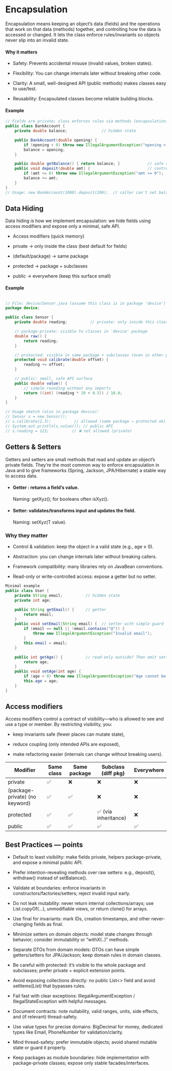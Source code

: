 # Encapsulation
Encapsulation means keeping an object’s data (fields) and the operations that work on that data (methods) together, and controlling how the data is accessed or changed.
It lets the class enforce rules/invariants so objects never slip into an invalid state.

#### Why it matters

* Safety: Prevents accidental misuse (invalid values, broken states).

* Flexibility: You can change internals later without breaking other code.

* Clarity: A small, well-designed API (public methods) makes classes easy to use/test.

* Reusability: Encapsulated classes become reliable building blocks.

#### Example

```java
// Fields are private; class enforces rules via methods (encapsulation).
public class BankAccount {
    private double balance;               // hidden state

    public BankAccount(double opening) {
        if (opening < 0) throw new IllegalArgumentException("opening < 0");
        balance = opening;
    }

    public double getBalance() { return balance; }            // safe read
    public void deposit(double amt) {                         // controlled write
        if (amt <= 0) throw new IllegalArgumentException("amt <= 0");
        balance += amt;
    }
}
// Usage: new BankAccount(1000).deposit(200);  // caller can't set balance directly

```

## Data Hiding

Data hiding is how we implement encapsulation: we hide fields using access modifiers and expose only a minimal, safe API.

* Access modifiers (quick memory)

* private → only inside the class (best default for fields)

* (default/package) → same package

* protected → package + subclasses

* public → everywhere (keep this surface small)


#### Example

```java

// File: device/Sensor.java (assume this class is in package 'device')
package device;

public class Sensor {
    private double reading;          // private: only inside this class

    // package-private: visible to classes in 'device' package
    double raw() {
        return reading;
    }

    // protected: visible in same package + subclasses (even in other packages)
    protected void calibrate(double offset) {
        reading += offset;
    }

    // public: small, safe API surface
    public double value() {
        // simple rounding without any imports
        return ((int) (reading * 10 + 0.5)) / 10.0;
    }
}

// Usage sketch (also in package device):
// Sensor s = new Sensor();
// s.calibrate(2.3);          // allowed (same package → protected ok)
// System.out.println(s.value()); // public API
// s.reading = 123;          // ❌ not allowed (private)

```

## Getters & Setters
Getters and setters are small methods that read and update an object’s private fields. They’re the most common way to enforce encapsulation in Java and to give frameworks (Spring, Jackson, JPA/Hibernate) a stable way to access data.

* #### Getter : returns a field’s value.  
     Naming: getXyz(); for booleans often isXyz().

* #### Setter: validates/transforms input and updates the field.  
    Naming: setXyz(T value).

### Why they matter

* Control & validation: keep the object in a valid state (e.g., age ≥ 0).

* Abstraction: you can change internals later without breaking callers.

* Framework compatibility: many libraries rely on JavaBean conventions.

* Read-only or write-controlled access: expose a getter but no setter.

```java
Minimal example
public class User {
    private String email;          // hidden state
    private int age;

    public String getEmail() {     // getter
        return email;
    }
    public void setEmail(String email) {  // setter with simple guard
        if (email == null || !email.contains("@")) {
            throw new IllegalArgumentException("Invalid email");
        }
        this.email = email;
    }

    public int getAge() {          // read-only outside? Then omit setter.
        return age;
    }
    public void setAge(int age) {
        if (age < 0) throw new IllegalArgumentException("Age cannot be negative");
        this.age = age;
    }
}

```

## Access modifiers 

Access modifiers control a contract of visibility—who is allowed to see and use a type or member. By restricting visibility, you:

* keep invariants safe (fewer places can mutate state),

* reduce coupling (only intended APIs are exposed),

* make refactoring easier (internals can change without breaking users).



Modifier	| Same class	| Same package	| Subclass (diff pkg) 	| Everywhere |
|------------|--------------|---------------|-----------------------|------------|
| private    | ✅	| ❌	  | ❌    |❌  |
|(package-private)  (no keyword)	 | ✅	| ✅	 |❌  |	❌ |
| protected	 | ✅ 	| ✅	  | ✅ (via inheritance)	     |   ❌
| public	 | ✅	| ✅	  | ✅	                     | ✅ |


## Best Practices — points

* Default to least visibility: make fields private, helpers package-private, and expose a minimal public API.

* Prefer intention-revealing methods over raw setters: e.g., deposit(), withdraw() instead of setBalance().

* Validate at boundaries: enforce invariants in constructors/factories/setters; reject invalid input early.

* Do not leak mutability: never return internal collections/arrays; use List.copyOf(...), unmodifiable views, or return clone() for arrays.

* Use final for invariants: mark IDs, creation timestamps, and other never-changing fields as final.

* Minimize setters on domain objects: model state changes through behavior; consider immutability or “withX(..)” methods.

* Separate DTOs from domain models: DTOs can have simple getters/setters for JPA/Jackson; keep domain rules in domain classes.

* Be careful with protected: it’s visible to the whole package and subclasses; prefer private + explicit extension points.

* Avoid exposing collections directly: no public List<> field and avoid setItems(List) that bypasses rules.

* Fail fast with clear exceptions: IllegalArgumentException / IllegalStateException with helpful messages.

* Document contracts: note nullability, valid ranges, units, side effects, and (if relevant) thread-safety.

* Use value types for precise domains: BigDecimal for money, dedicated types like Email, PhoneNumber for validation/clarity.

* Mind thread-safety: prefer immutable objects; avoid shared mutable state or guard it properly.

* Keep packages as module boundaries: hide implementation with package-private classes; expose only stable facades/interfaces.